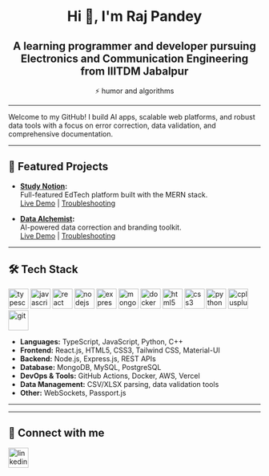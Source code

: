 <h1 align="center">Hi 👋, I'm Raj Pandey</h1>
<h2 align="center">A learning programmer and developer pursuing Electronics and Communication Engineering from IIITDM Jabalpur</h2>
<p align="center">⚡ humor and algorithms</p>



---

Welcome to my GitHub! I build AI apps, scalable web platforms, and robust data tools with a focus on error correction, data validation, and comprehensive documentation.

---

## 🚀 Featured Projects

- **[Study Notion](https://github.com/rajjpandeyy/Study_Notion):**  
  Full-featured EdTech platform built with the MERN stack.  
  [Live Demo](https://studynotion-frontend.vercel.app/) | [Troubleshooting](https://github.com/rajjpandeyy/Study_Notion#troubleshooting)

- **[Data Alchemist](https://github.com/rajjpandeyy/Data-Alchemist):**  
  AI-powered data correction and branding toolkit.  
  [Live Demo](https://data-alchemist-rajjpandeyys-projects.vercel.app/) | [Troubleshooting](https://github.com/rajjpandeyy/Data-Alchemist#troubleshooting)


---

## 🛠️ Tech Stack

<p align="left">
  <img src="https://cdn.jsdelivr.net/gh/devicons/devicon/icons/typescript/typescript-original.svg" alt="typescript" width="40" height="40"/>
  <img src="https://cdn.jsdelivr.net/gh/devicons/devicon/icons/javascript/javascript-original.svg" alt="javascript" width="40" height="40"/>
  <img src="https://cdn.jsdelivr.net/gh/devicons/devicon/icons/react/react-original.svg" alt="react" width="40" height="40"/>
  <img src="https://cdn.jsdelivr.net/gh/devicons/devicon/icons/nodejs/nodejs-original.svg" alt="nodejs" width="40" height="40"/>
  <img src="https://cdn.jsdelivr.net/gh/devicons/devicon/icons/express/express-original.svg" alt="express" width="40" height="40"/>
  <img src="https://cdn.jsdelivr.net/gh/devicons/devicon/icons/mongodb/mongodb-original.svg" alt="mongodb" width="40" height="40"/>
  <img src="https://cdn.jsdelivr.net/gh/devicons/devicon/icons/docker/docker-original.svg" alt="docker" width="40" height="40"/>
  <img src="https://cdn.jsdelivr.net/gh/devicons/devicon/icons/html5/html5-original.svg" alt="html5" width="40" height="40"/>
  <img src="https://cdn.jsdelivr.net/gh/devicons/devicon/icons/css3/css3-original.svg" alt="css3" width="40" height="40"/>
 
  <img src="https://cdn.jsdelivr.net/gh/devicons/devicon/icons/python/python-original.svg" alt="python" width="40" height="40"/>
  <img src="https://cdn.jsdelivr.net/gh/devicons/devicon/icons/cplusplus/cplusplus-original.svg" alt="cplusplus" width="40" height="40"/>
  <img src="https://cdn.jsdelivr.net/gh/devicons/devicon/icons/git/git-original.svg" alt="git" width="40" height="40"/>
  <!-- Add more icons as needed -->
</p>

- **Languages:** TypeScript, JavaScript, Python, C++
- **Frontend:** React.js, HTML5, CSS3, Tailwind CSS, Material-UI
- **Backend:** Node.js, Express.js, REST APIs
- **Database:** MongoDB, MySQL, PostgreSQL
- **DevOps & Tools:** GitHub Actions, Docker, AWS, Vercel
- **Data Management:** CSV/XLSX parsing, data validation tools
- **Other:** WebSockets, Passport.js

---


---

## 🤝 Connect with me

<p align="left">
  <a href="https://www.linkedin.com/in/raj-pandey-/" target="_blank"><img src="https://cdn.jsdelivr.net/gh/devicons/devicon/icons/linkedin/linkedin-original.svg" alt="linkedin" width="40" height="40"/></a>
  <!-- Add more social icons as needed -->
</p>



<!---
rajjpandeyy/rajjpandeyy is a ✨ special ✨ repository because its `README.md` (this file) appears on your GitHub profile.
You can click the Preview link to take a look at your changes.
--->
